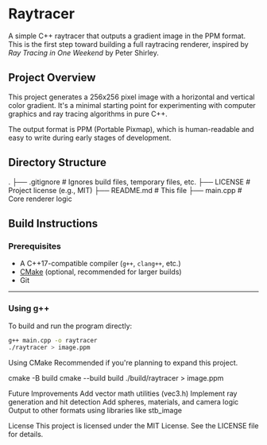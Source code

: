 # Raytracer

A simple C++ raytracer that outputs a gradient image in the PPM format. This is the first step toward building a full raytracing renderer, inspired by *Ray Tracing in One Weekend* by Peter Shirley.

## Project Overview

This project generates a 256x256 pixel image with a horizontal and vertical color gradient. It's a minimal starting point for experimenting with computer graphics and ray tracing algorithms in pure C++.

The output format is PPM (Portable Pixmap), which is human-readable and easy to write during early stages of development.

## Directory Structure

.
├── .gitignore # Ignores build files, temporary files, etc.
├── LICENSE # Project license (e.g., MIT)
├── README.md # This file
├── main.cpp # Core renderer logic


## Build Instructions

### Prerequisites

- A C++17-compatible compiler (`g++`, `clang++`, etc.)
- [CMake](https://cmake.org/) (optional, recommended for larger builds)
- Git

---

### Using g++

To build and run the program directly:

```bash
g++ main.cpp -o raytracer
./raytracer > image.ppm
```
Using CMake
Recommended if you're planning to expand this project.

cmake -B build
cmake --build build
./build/raytracer > image.ppm

Future Improvements
Add vector math utilities (vec3.h)
Implement ray generation and hit detection
Add spheres, materials, and camera logic
Output to other formats using libraries like stb_image

License
This project is licensed under the MIT License. See the LICENSE file for details.
